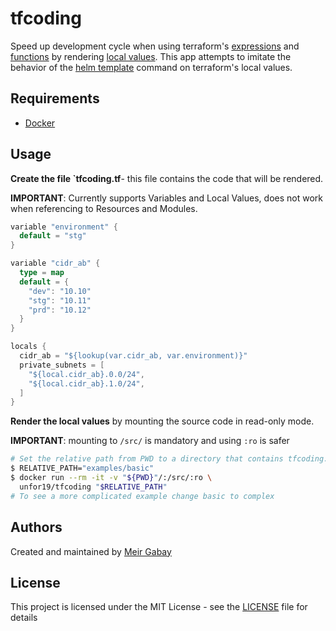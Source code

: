 # tfcoding

Speed up development cycle when using terraform's [expressions](https://www.terraform.io/docs/language/expressions/index.html) and [functions](https://www.terraform.io/docs/language/functions/index.html) by rendering [local values](https://www.terraform.io/docs/language/values/locals.html). This app attempts to imitate the behavior of the [helm template](https://helm.sh/docs/helm/helm_template/) command on terraform's local values.

## Requirements

- [Docker](https://docs.docker.com/get-docker/)

## Usage

**Create the file `tfcoding.tf**- this file contains the code that will be rendered.

**IMPORTANT**: Currently supports Variables and Local Values, does not work when referencing to Resources and Modules.

```go
variable "environment" {
  default = "stg"
}

variable "cidr_ab" {
  type = map
  default = {
    "dev": "10.10"
    "stg": "10.11"
    "prd": "10.12"
  }
}

locals {
  cidr_ab = "${lookup(var.cidr_ab, var.environment)}"
  private_subnets = [
    "${local.cidr_ab}.0.0/24",
    "${local.cidr_ab}.1.0/24",
  ]
}
```

**Render the local values** by mounting the source code in read-only mode.

**IMPORTANT**: mounting to `/src/` is mandatory and using `:ro` is safer

```bash
# Set the relative path from PWD to a directory that contains tfcoding.tf
$ RELATIVE_PATH="examples/basic"
$ docker run --rm -it -v "${PWD}"/:/src/:ro \
  unfor19/tfcoding "$RELATIVE_PATH"
# To see a more complicated example change basic to complex
```

## Authors

Created and maintained by [Meir Gabay](https://github.com/unfor19)

## License

This project is licensed under the MIT License - see the [LICENSE](https://github.com/unfor19/tfcoding/blob/master/LICENSE) file for details
